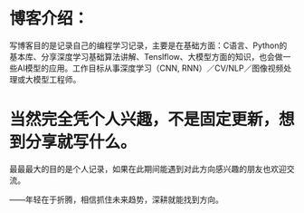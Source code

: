 # 博客介绍：
​ 写博客目的是记录自己的编程学习记录，主要是在基础方面：C语言、Python的基本库、分享深度学习基础算法讲解、Tenslflow、大模型方面的知识，也会做一些AI模型的应用。工作目标从事深度学习（CNN, RNN）／CV/NLP／图像视频处理或大模型工程师。

# 当然完全凭个人兴趣，不是固定更新，想到分享就写什么。
​ 最最最大的目的是个人记录，如果在此期间能遇到对此方向感兴趣的朋友也欢迎交流。

——年轻在于折腾，相信抓住未来趋势，深耕就能找到方向。
